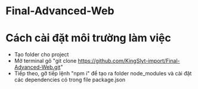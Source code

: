 # Final-Advanced-Web

# Cách cài đặt môi trường làm việc
- Tạo folder cho project
- Mở terminal gõ "git clone https://github.com/KingSlyt-import/Final-Advanced-Web.git"
- Tiếp theo, gỡ tiếp lệnh "npm i" để tạo ra folder node_modules và cài đặt các dependencies có trong file package.json